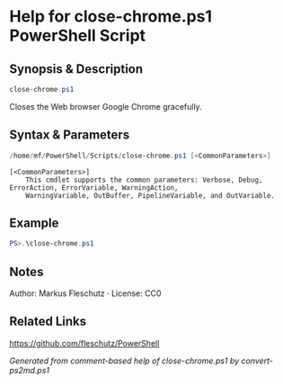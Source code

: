 # Help for close-chrome.ps1 PowerShell Script

## Synopsis & Description
```powershell
close-chrome.ps1
```

Closes the Web browser Google Chrome gracefully.

## Syntax & Parameters
```powershell
/home/mf/PowerShell/Scripts/close-chrome.ps1 [<CommonParameters>]
```

```
[<CommonParameters>]
    This cmdlet supports the common parameters: Verbose, Debug, ErrorAction, ErrorVariable, WarningAction, 
    WarningVariable, OutBuffer, PipelineVariable, and OutVariable.
```

## Example
```powershell
PS>.\close-chrome.ps1
```


## Notes
Author: Markus Fleschutz · License: CC0

## Related Links
https://github.com/fleschutz/PowerShell

*Generated from comment-based help of close-chrome.ps1 by convert-ps2md.ps1*
